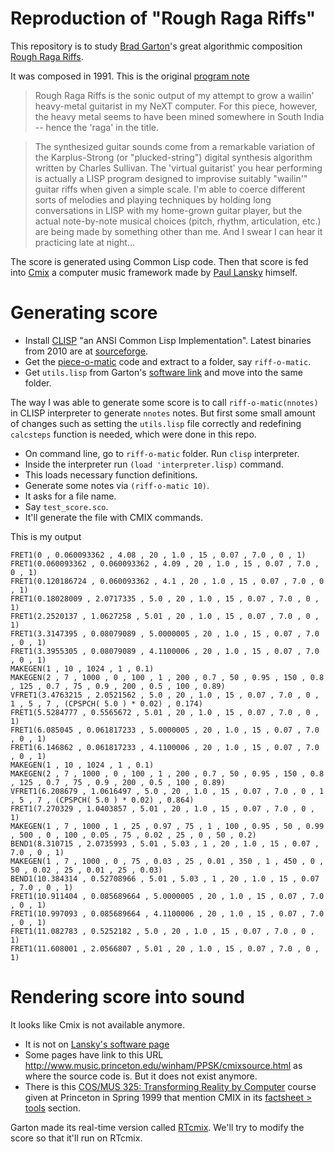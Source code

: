 # Reproduction of "Rough Raga Riffs"

This repository is to study [Brad Garton](http://sites.music.columbia.edu/brad/)'s great algorithmic composition [Rough Raga Riffs](http://sites.music.columbia.edu/brad/music/index.html#Rough_Raga_Riffs).

It was composed in 1991. This is the original [program note]()

> Rough Raga Riffs is the sonic output of my attempt to grow a wailin'
heavy-metal guitarist in my NeXT computer.  For this piece, however, the
heavy metal seems to have been mined somewhere in South India -- hence the
'raga' in the title.

> The synthesized guitar sounds come from a remarkable variation of the
Karplus-Strong (or "plucked-string") digital synthesis algorithm written by
Charles Sullivan.  The 'virtual guitarist' you hear performing is actually a
LISP program designed to improvise suitably "wailin'" guitar riffs when
given a simple scale.  I'm able to coerce different sorts of melodies and
playing techniques by holding long conversations in LISP with my home-grown
guitar player, but the actual note-by-note musical choices (pitch, rhythm,
articulation, etc.) are being made by something other than me.
And I swear I can hear it practicing late at night...

The score is generated using Common Lisp code.
Then that score is fed into [Cmix](http://www.musicainformatica.org/topics/cmix.php) a computer music framework made by [Paul Lansky](http://paul.mycpanel.princeton.edu/) himself.

# Generating score

* Install [CLISP](http://www.clisp.org/) "an ANSI Common Lisp Implementation". Latest binaries from 2010 are at [sourceforge](https://sourceforge.net/projects/clisp/files/clisp/2.49/).
* Get the [piece-o-matic](http://sites.music.columbia.edu/brad/software/index.html#riff-o-matic) code and extract to a folder, say `riff-o-matic`.
* Get `utils.lisp` from Garton's [software link](http://sites.music.columbia.edu/brad/software/index.html) and move into the same folder.

The way I was able to generate some score is to call `riff-o-matic(nnotes)` in CLISP interpreter to generate `nnotes` notes.
But first some small amount of changes such as setting the `utils.lisp` file correctly and redefining `calcsteps` function is needed, which were done in this repo.

* On command line, go to `riff-o-matic` folder. Run `clisp` interpreter.
* Inside the interpreter run `(load 'interpreter.lisp)` command.
* This loads necessary function definitions.
* Generate some notes via `(riff-o-matic 10)`.
* It asks for a file name.
* Say `test_score.sco`.
* It'll generate the file with CMIX commands.

This is my output

```Cmix
FRET1(0 , 0.060093362 , 4.08 , 20 , 1.0 , 15 , 0.07 , 7.0 , 0 , 1)
FRET1(0.060093362 , 0.060093362 , 4.09 , 20 , 1.0 , 15 , 0.07 , 7.0 , 0 , 1)
FRET1(0.120186724 , 0.060093362 , 4.1 , 20 , 1.0 , 15 , 0.07 , 7.0 , 0 , 1)
FRET1(0.18028009 , 2.0717335 , 5.0 , 20 , 1.0 , 15 , 0.07 , 7.0 , 0 , 1)
FRET1(2.2520137 , 1.0627258 , 5.01 , 20 , 1.0 , 15 , 0.07 , 7.0 , 0 , 1)
FRET1(3.3147395 , 0.08079089 , 5.0000005 , 20 , 1.0 , 15 , 0.07 , 7.0 , 0 , 1)
FRET1(3.3955305 , 0.08079089 , 4.1100006 , 20 , 1.0 , 15 , 0.07 , 7.0 , 0 , 1)
MAKEGEN(1 , 10 , 1024 , 1 , 0.1)
MAKEGEN(2 , 7 , 1000 , 0 , 100 , 1 , 200 , 0.7 , 50 , 0.95 , 150 , 0.8 , 125 , 0.7 , 75 , 0.9 , 200 , 0.5 , 100 , 0.89)
VFRET1(3.4763215 , 2.0521562 , 5.0 , 20 , 1.0 , 15 , 0.07 , 7.0 , 0 , 1 , 5 , 7 , (CPSPCH( 5.0 ) * 0.02) , 0.174)
FRET1(5.5284777 , 0.5565672 , 5.01 , 20 , 1.0 , 15 , 0.07 , 7.0 , 0 , 1)
FRET1(6.085045 , 0.061817233 , 5.0000005 , 20 , 1.0 , 15 , 0.07 , 7.0 , 0 , 1)
FRET1(6.146862 , 0.061817233 , 4.1100006 , 20 , 1.0 , 15 , 0.07 , 7.0 , 0 , 1)
MAKEGEN(1 , 10 , 1024 , 1 , 0.1)
MAKEGEN(2 , 7 , 1000 , 0 , 100 , 1 , 200 , 0.7 , 50 , 0.95 , 150 , 0.8 , 125 , 0.7 , 75 , 0.9 , 200 , 0.5 , 100 , 0.89)
VFRET1(6.208679 , 1.0616497 , 5.0 , 20 , 1.0 , 15 , 0.07 , 7.0 , 0 , 1 , 5 , 7 , (CPSPCH( 5.0 ) * 0.02) , 0.864)
FRET1(7.270329 , 1.0403857 , 5.01 , 20 , 1.0 , 15 , 0.07 , 7.0 , 0 , 1)
MAKEGEN(1 , 7 , 1000 , 1 , 25 , 0.97 , 75 , 1 , 100 , 0.95 , 50 , 0.99 , 500 , 0 , 100 , 0.05 , 75 , 0.02 , 25 , 0 , 50 , 0.2)
BEND1(8.310715 , 2.0735993 , 5.01 , 5.03 , 1 , 20 , 1.0 , 15 , 0.07 , 7.0 , 0 , 1)
MAKEGEN(1 , 7 , 1000 , 0 , 75 , 0.03 , 25 , 0.01 , 350 , 1 , 450 , 0 , 50 , 0.02 , 25 , 0.01 , 25 , 0.03)
BEND1(10.384314 , 0.52708966 , 5.01 , 5.03 , 1 , 20 , 1.0 , 15 , 0.07 , 7.0 , 0 , 1)
FRET1(10.911404 , 0.085689664 , 5.0000005 , 20 , 1.0 , 15 , 0.07 , 7.0 , 0 , 1)
FRET1(10.997093 , 0.085689664 , 4.1100006 , 20 , 1.0 , 15 , 0.07 , 7.0 , 0 , 1)
FRET1(11.082783 , 0.5252182 , 5.0 , 20 , 1.0 , 15 , 0.07 , 7.0 , 0 , 1)
FRET1(11.608001 , 2.0566807 , 5.01 , 20 , 1.0 , 15 , 0.07 , 7.0 , 0 , 1)
```

# Rendering score into sound

It looks like Cmix is not available anymore.

* It is not on [Lansky's software page](http://paul.mycpanel.princeton.edu/software.html)
* Some pages have link to this URL http://www.music.princeton.edu/winham/PPSK/cmixsource.html as where the source code is. But it does not exist anymore.
* There is this [COS/MUS 325: Transforming Reality by Computer](http://www.cs.princeton.edu/courses/archive/spr99/cs325/) course given at Princeton in Spring 1999 that mention CMIX in its [factsheet > tools](http://www.cs.princeton.edu/courses/archive/spr99/cs325/tools.html) section.

Garton made its real-time version called [RTcmix](http://rtcmix.org/).
We'll try to modify the score so that it'll run on RTcmix.
